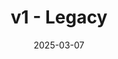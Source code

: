 ﻿---
layout:             page
title:              "v1 - Legacy"
published:          true
date:               2025-03-07
modified:           2025-03-07
order:              /synoptic-panel/versions/v1-legacy
---

